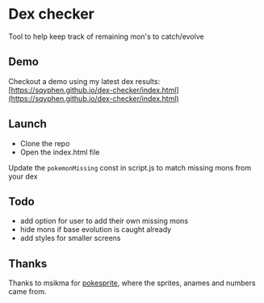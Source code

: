# Dex checker

Tool to help keep track of remaining mon's to catch/evolve

## Demo

Checkout a demo using my latest dex results: [https://sqyphen.github.io/dex-checker/index.html](https://sqyphen.github.io/dex-checker/index.html)

## Launch 

- Clone the repo
- Open the index.html file


Update the ```pokemonMissing``` const in script.js to match missing mons from your dex


## Todo

+ add option for user to add their own missing mons
+ hide mons if base evolution is caught already
+ add styles for smaller screens


## Thanks

Thanks to msikma for [pokesprite](https://github.com/msikma/pokesprite), where the sprites, anames and numbers came from.